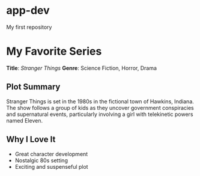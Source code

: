 # app-dev
My first repository
# My Favorite Series
**Title**: *Stranger Things*
**Genre**: Science Fiction, Horror, Drama

## Plot Summary
Stranger Things is set in the 1980s in the fictional town of Hawkins, Indiana. The show follows a group of kids as they uncover government conspiracies and supernatural events, particularly involving a girl with telekinetic powers named Eleven.

## Why I Love It
- Great character development
- Nostalgic 80s setting
- Exciting and suspenseful plot
